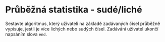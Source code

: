 # Průběžná statistika - sudé/liché

Sestavte algoritmus, který uživateli na základě zadávaných čísel průběžně vypisuje, jestli je více lichých nebo sudých čísel. Zadávání uživatel ukončí napsáním slova `end`.
